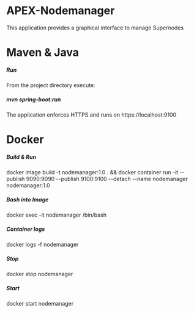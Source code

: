 # APEX-Nodemanager
This application provides a graphical interface to manage Supernodes
# Maven & Java
##### Run
From the project directory execute:
##### mvn spring-boot:run
The application enforces HTTPS and runs on https://localhost:9100
# Docker
##### Build & Run
docker image build -t nodemanager:1.0 . && docker container run -it --publish 9090:9090 --publish 9100:9100 --detach --name nodemanager nodemanager:1.0
##### Bash into Image
docker exec -it nodemanager /bin/bash
##### Container logs
docker logs -f nodemanager
##### Stop
docker stop nodemanager
##### Start
docker start nodemanager
